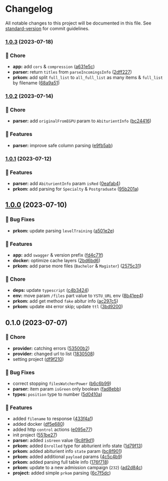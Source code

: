 # Changelog

All notable changes to this project will be documented in this file. See [standard-version](https://github.com/conventional-changelog/standard-version) for commit guidelines.

### [1.0.3](https://github.com/YSTUty/ystuty-prkom/compare/v1.0.2...v1.0.3) (2023-07-18)


### 🧹 Chore

* **app:** add `cors` & `compression` ([a631e5c](https://github.com/YSTUty/ystuty-prkom/commit/a631e5cf7b72893cfdd59d67698ba4dd0199cf27))
* **parser:** return `titles` from `parseIncomingsInfo` ([2dff227](https://github.com/YSTUty/ystuty-prkom/commit/2dff2273513fb4fd7dbcc16e78e6b44184450e25))
* **prkom:** add split `full_list` to `all_full_list` as many items & `full_list` by filename ([68a9a51](https://github.com/YSTUty/ystuty-prkom/commit/68a9a51741e9cceb77f87ead8357c417d2b30cc6))

### [1.0.2](https://github.com/YSTUty/ystuty-prkom/compare/v1.0.1...v1.0.2) (2023-07-14)


### 🧹 Chore

* **parser:** add `originalFromEGPU` param to `AbiturientInfo` ([bc24416](https://github.com/YSTUty/ystuty-prkom/commit/bc24416ef45b7f734530f261e25d8bef3633bf33))


### 🚀 Features

* **parser:** improve safe column parsing ([e9fb5ab](https://github.com/YSTUty/ystuty-prkom/commit/e9fb5abfa7ad32bc10bf41f6e5cf2b4973058644))

### [1.0.1](https://github.com/YSTUty/ystuty-prkom/compare/v1.0.0...v1.0.1) (2023-07-12)


### 🚀 Features

* **parser:** add `AbiturientInfo` param `isRed` ([0eafab4](https://github.com/YSTUty/ystuty-prkom/commit/0eafab4a757f4cc4f30af8982e3dd15126c69642))
* **prkom:** add parsing for `Specialty` & `Postgraduate` ([95b201a](https://github.com/YSTUty/ystuty-prkom/commit/95b201a6576c96f57f9994542b292bba7f9ab941))

## [1.0.0](https://github.com/YSTUty/ystuty-prkom/compare/v0.1.0...v1.0.0) (2023-07-10)


### 🐛 Bug Fixes

* **prkom:** update parsing `levelTraining` ([a501e2e](https://github.com/YSTUty/ystuty-prkom/commit/a501e2e9e7f7d958bacd4b65bb4c5b7317ea4173))


### 🚀 Features

* **app:** add `swagger` & version prefix ([fd4c71f](https://github.com/YSTUty/ystuty-prkom/commit/fd4c71fdc5e1db34e9e042266e8309aac7a4bc3c))
* **docker:** optimize cache layers ([2bd6bd6](https://github.com/YSTUty/ystuty-prkom/commit/2bd6bd68c41130babbdcfca853b070becf67247c))
* **prkom:** add parse more files (`Bachelor` & `Magister`) ([2575c31](https://github.com/YSTUty/ystuty-prkom/commit/2575c3161bf8f1dcf0b7529bdd07d8d2bc06f8f4))


### 🧹 Chore

* **deps:** update `typescript` ([c4b3424](https://github.com/YSTUty/ystuty-prkom/commit/c4b3424893e3b3418072ea2707f25659e7b17b1c))
* **env:** move param `/files` part value to `YSTU_URL` env ([8b41ee4](https://github.com/YSTUty/ystuty-prkom/commit/8b41ee45aff0233081c3d94173f620a72e9b6b1b))
* **prkom:** add get method `fake` abitur info ([ac297c5](https://github.com/YSTUty/ystuty-prkom/commit/ac297c5e1f1cca33f8150986bbb4393abc288339))
* **prkom:** update `404` error skip; update `ttl` ([3bd9200](https://github.com/YSTUty/ystuty-prkom/commit/3bd9200684a1ca109cad2be2678a7f448e45b378))

## 0.1.0 (2023-07-07)


### 🧹 Chore

* **provider:** catching errors ([53500b2](https://github.com/YSTUty/ystuty-prkom/commit/53500b20d74ecbd21ea3dccffe6f9d0ae465017e))
* **provider:** changed url to list ([1830508](https://github.com/YSTUty/ystuty-prkom/commit/18305087f8057589eb8e82f88cf4c808bdaeb1de))
* setting project ([df9f210](https://github.com/YSTUty/ystuty-prkom/commit/df9f2102ec39d8bbfbb6bab46a9576177e4c7a3d))


### 🐛 Bug Fixes

* correct stopping `filesWatcherPower` ([b6c6b99](https://github.com/YSTUty/ystuty-prkom/commit/b6c6b99866d56a7d2b7d9ee5ffbfcec85e91fd57))
* **parser:** item param `isGreen` only boolean ([fad8ebb](https://github.com/YSTUty/ystuty-prkom/commit/fad8ebb4a3cfdfb2aac7dbacf056299fb1cc4599))
* **types:** `position` type to number ([5d0410a](https://github.com/YSTUty/ystuty-prkom/commit/5d0410a97c8d7efc92a2ec726273094edb53a882))


### 🚀 Features

* added `filename` to response ([433f4a1](https://github.com/YSTUty/ystuty-prkom/commit/433f4a1635d5fe8727a1db55936c2fc322d4a89c))
* added docker ([df5e680](https://github.com/YSTUty/ystuty-prkom/commit/df5e6807b2ea4bac4b4993e727ffbf49efa19559))
* added http `control` actions ([e095e77](https://github.com/YSTUty/ystuty-prkom/commit/e095e77646894f08e1853b2bf3357fb6f67b6229))
* init project ([551be27](https://github.com/YSTUty/ystuty-prkom/commit/551be27b7a14567f04acca52bc4306c28b3c2007))
* **parser:** added `isGreen` value ([9c8f9d1](https://github.com/YSTUty/ystuty-prkom/commit/9c8f9d1e927bffa8c82151bc07436f9f76fd77a5))
* **prkom:** added `Enrolled` type for abiturient info state ([1d79f13](https://github.com/YSTUty/ystuty-prkom/commit/1d79f13257d66dfffa426ebd3ed7e6eadeca6cbb))
* **prkom:** added abiturient info `state`  param ([bc8f901](https://github.com/YSTUty/ystuty-prkom/commit/bc8f90153c88f24b0f67161c46a56007d830e5a3))
* **prkom:** added additional `payload` params ([4c5c4b9](https://github.com/YSTUty/ystuty-prkom/commit/4c5c4b95d82b7a8dcacfa3503e593fd310a6b2be))
* **prkom:** added parsing full table info ([176f718](https://github.com/YSTUty/ystuty-prkom/commit/176f71873b4a38856bcffeccc18d971700cf1124))
* **prkom:** update to a new admission campaign (`232`) ([ad2d84c](https://github.com/YSTUty/ystuty-prkom/commit/ad2d84c31112a0c9233ce41ab3b0a5151852ad70))
* **project:** added simple `prkom` parsing ([6c7f5dc](https://github.com/YSTUty/ystuty-prkom/commit/6c7f5dc8f31af92a4074e7776bc0de1d137e262d))
